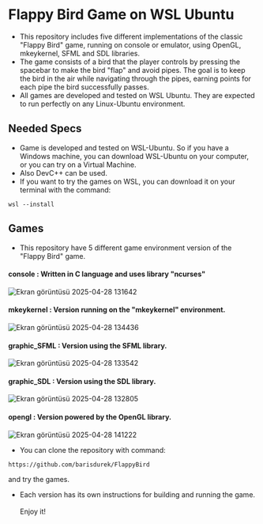 # Flappy Bird Game on WSL Ubuntu
* This repository includes five different implementations of the classic "Flappy Bird" game, running on console or emulator, using OpenGL, mkeykernel, SFML and SDL libraries. 
* The game consists of a bird that the player controls by pressing the spacebar to make the bird "flap" and avoid pipes. The goal is to keep the bird in the air while navigating through the pipes, earning points for each pipe the bird successfully passes.
* All games are developed and tested on WSL Ubuntu. They are expected to run perfectly on any Linux-Ubuntu environment.

## Needed Specs
* Game is developed and tested on WSL-Ubuntu. So if you have a Windows machine, you can download WSL-Ubuntu on your computer, or you can try on a Virtual Machine. 
* Also DevC++ can be used.
* If you want to try the games on WSL, you can download it on your terminal with the command:

```
wsl --install
```

## Games
* This repository have 5 different game environment version of the "Flappy Bird" game.

#### console : Written in C language and uses library "ncurses"
![Ekran görüntüsü 2025-04-28 131642](https://github.com/user-attachments/assets/9bfc27c6-35c8-4c44-80fd-2e8eebee5f92)
#### mkeykernel : Version running on the "mkeykernel" environment.
![Ekran görüntüsü 2025-04-28 134436](https://github.com/user-attachments/assets/90c411cb-3ae3-49a2-abc9-39dac7f68290)
#### graphic_SFML : Version using the SFML library.
![Ekran görüntüsü 2025-04-28 133542](https://github.com/user-attachments/assets/d20c5704-a4ee-4321-892a-4bbe0af5a1fa)
#### graphic_SDL : Version using the SDL library.
![Ekran görüntüsü 2025-04-28 132805](https://github.com/user-attachments/assets/37b8ce8e-5ac0-4acf-9377-b41397d17ca8)
#### opengl : Version powered by the OpenGL library.
![Ekran görüntüsü 2025-04-28 141222](https://github.com/user-attachments/assets/85a1d9be-ba70-4062-9929-c06f7d99cd20)

* You can clone the repository with command:
```
https://github.com/barisdurek/FlappyBird
```
and try the games.
* Each version has its own instructions for building and running the game.<br><br>
Enjoy it!
